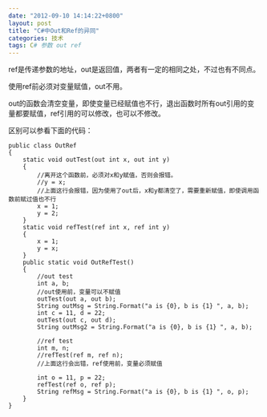 ```yaml
---
date: "2012-09-10 14:14:22+0800"
layout: post
title: "C#中Out和Ref的异同"
categories: 技术
tags: C# 参数 out ref 
---
```


ref是传递参数的地址，out是返回值，两者有一定的相同之处，不过也有不同点。

使用ref前必须对变量赋值，out不用。

out的函数会清空变量，即使变量已经赋值也不行，退出函数时所有out引用的变量都要赋值，ref引用的可以修改，也可以不修改。 

区别可以参看下面的代码：

	public class OutRef 
	{ 
		static void outTest(out int x, out int y) 
	    { 
	        //离开这个函数前，必须对x和y赋值，否则会报错。  
	        //y = x;  
	        //上面这行会报错，因为使用了out后，x和y都清空了，需要重新赋值，即使调用函数前赋过值也不行  
	        x = 1; 
	        y = 2; 
	    } 
	    static void refTest(ref int x, ref int y) 
	    { 
	        x = 1; 
	        y = x; 
	    } 
	    public static void OutRefTest() 
	    { 
	        //out test 
	        int a, b; 
	        //out使用前，变量可以不赋值 
	        outTest(out a, out b); 
	        String outMsg = String.Format("a is {0}, b is {1} ", a, b); 
	        int c = 11, d = 22; 
	        outTest(out c, out d); 
	        String outMsg2 = String.Format("a is {0}, b is {1} ", a, b); 
	 
	        //ref test 
	        int m, n; 
	        //refTest(ref m, ref n);  
	        //上面这行会出错，ref使用前，变量必须赋值 
	 
	        int o = 11, p = 22; 
	        refTest(ref o, ref p); 
	        String refMsg = String.Format("a is {0}, b is {1} ", o, p); 
	    } 
	}

